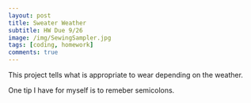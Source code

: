```yaml
---
layout: post
title: Sweater Weather
subtitle: HW Due 9/26
image: /img/SewingSampler.jpg
tags: [coding, homework]
comments: true
---
```


This project tells what is appropriate to wear depending on the weather. 

One tip I have for myself is to remeber semicolons.
